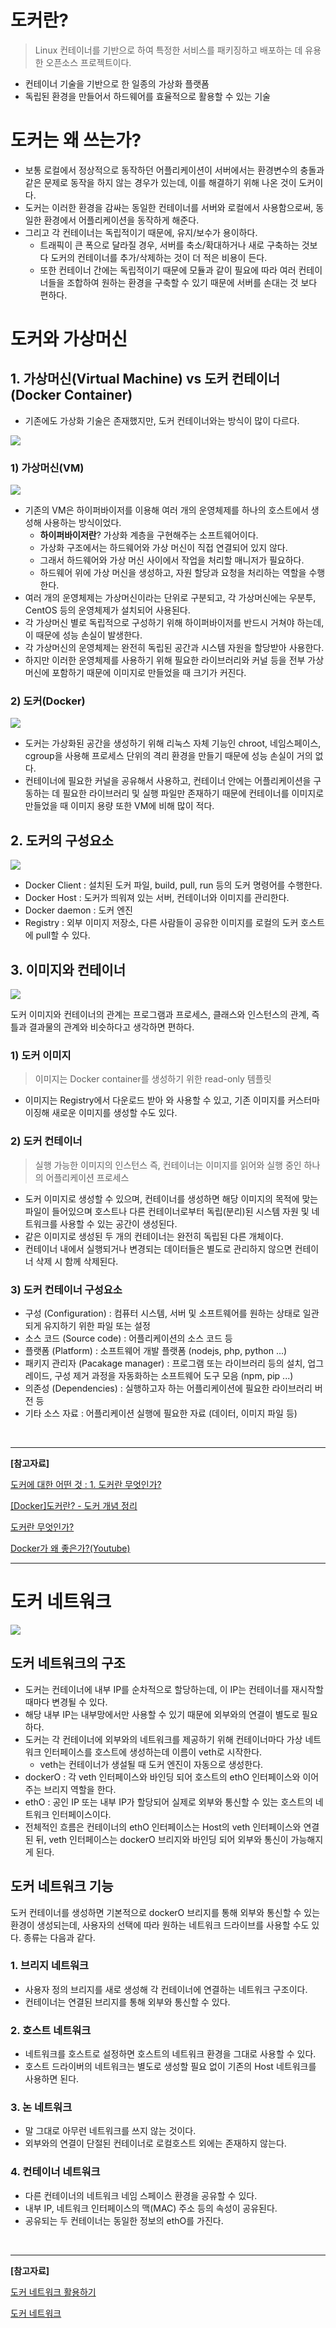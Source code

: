 # 도커란?
> Linux 컨테이너를 기반으로 하여 특정한 서비스를 패키징하고 배포하는 데 유용한 오픈소스 프로젝트이다.

- 컨테이너 기술을 기반으로 한 일종의 가상화 플랫폼
- 독립된 환경을 만들어서 하드웨어를 효율적으로 활용할 수 있는 기술

# 도커는 왜 쓰는가?
- 보통 로컬에서 정상적으로 동작하던 어플리케이션이 서버에서는 환경변수의 충돌과 같은 문제로 동작을 하지 않는 경우가 있는데, 이를 해결하기 위해 나온 것이 도커이다.
- 도커는 이러한 환경을 감싸는 동일한 컨테이너를 서버와 로컬에서 사용함으로써, 동일한 환경에서 어플리케이션을 동작하게 해준다.
- 그리고 각 컨테이너는 독립적이기 때문에, 유지/보수가 용이하다.
  - 트래픽이 큰 폭으로 달라질 경우, 서버를 축소/확대하거나 새로 구축하는 것보다 도커의 컨테이너를 추가/삭제하는 것이 더 적은 비용이 든다.
  - 또한 컨테이너 간에는 독립적이기 때문에 모듈과 같이 필요에 따라 여러 컨테이너들을 조합하여 원하는 환경을 구축할 수 있기 때문에 서버를 손대는 것 보다 편하다.

# 도커와 가상머신

## 1. 가상머신(Virtual Machine) vs 도커 컨테이너(Docker Container)
- 기존에도 가상화 기술은 존재했지만, 도커 컨테이너와는 방식이 많이 다르다.
<img src="https://velog.velcdn.com/images/choon0414/post/5ea32c9c-9c94-41dc-976c-8bc143ec412d/image.png">

### 1) 가상머신(VM)
<img src = "https://velog.velcdn.com/images/choon0414/post/669801a4-2ba8-4ece-9d53-5ea082dea438/image.png">

- 기존의 VM은 하이퍼바이저를 이용해 여러 개의 운영체제를 하나의 호스트에서 생성해 사용하는 방식이었다.
  - __하이퍼바이저란__? 가상화 계층을 구현해주는 소프트웨어이다.
  - 가상화 구조에서는 하드웨어와 가상 머신이 직접 연결되어 있지 않다.
  - 그래서 하드웨어와 가상 머신 사이에서 작업을 처리할 매니저가 필요하다.
  - 하드웨어 위에 가상 머신을 생성하고, 자원 할당과 요청을 처리하는 역할을 수행한다.
- 여러 개의 운영체제는 가상머신이라는 단위로 구분되고, 각 가상머신에는 우분투, CentOS 등의 운영체제가 설치되어 사용된다.
- 각 가상머신 별로 독립적으로 구성하기 위해 하이퍼바이저를 반드시 거쳐야 하는데, 이 때문에 성능 손실이 발생한다.
- 각 가상머신의 운영체제는 완전히 독립된 공간과 시스템 자원을 할당받아 사용한다.
- 하지만 이러한 운영체제를 사용하기 위해 필요한 라이브러리와 커널 등을 전부 가상머신에 포함하기 때문에 이미지로 만들었을 때 크기가 커진다.

### 2) 도커(Docker)
<img src = "https://velog.velcdn.com/images/choon0414/post/d37d98d5-fe2c-4b53-ae7d-a5de08c8b4c7/image.png">

- 도커는 가상화된 공간을 생성하기 위해 리눅스 자체 기능인 chroot, 네임스페이스, cgroup을 사용해 프로세스 단위의 격리 환경을 만들기 때문에 성능 손실이 거의 없다.
- 컨테이너에 필요한 커널을 공유해서 사용하고, 컨테이너 안에는 어플리케이션을 구동하는 데 필요한 라이브러리 및 실행 파일만 존재하기 때문에 컨테이너를 이미지로 만들었을 때 이미지 용량 또한 VM에 비해 많이 적다.

## 2. 도커의 구성요소
<img src = "https://velog.velcdn.com/images/choon0414/post/e2a475eb-7138-4958-ab49-1271f2dae6df/image.png">

- Docker Client : 설치된 도커 파일, build, pull, run 등의 도커 명령어를 수행한다.
- Docker Host : 도커가 띄워져 있는 서버, 컨테이너와 이미지를 관리한다.
- Docker daemon : 도커 엔진
- Registry : 외부 이미지 저장소, 다른 사람들이 공유한 이미지를 로컬의 도커 호스트에 pull할 수 있다.

## 3. 이미지와 컨테이너
<img src = "https://velog.velcdn.com/images/choon0414/post/6e5f6994-e166-4c5e-bd52-574650d89f3e/image.png">

도커 이미지와 컨테이너의 관계는 프로그램과 프로세스, 클래스와 인스턴스의 관계, 즉 틀과 결과물의 관계와 비슷하다고 생각하면 편하다.

### 1) 도커 이미지
>   이미지는 Docker container를 생성하기 위한 read-only 템플릿

- 이미지는 Registry에서 다운로드 받아 와 사용할 수 있고, 기존 이미지를 커스터마이징해 새로운 이미지를 생성할 수도 있다.

### 2) 도커 컨테이너
> 실행 가능한 이미지의 인스턴스 즉, 컨테이너는 이미지를 읽어와 실행 중인 하나의 어플리케이션 프로세스

- 도커 이미지로 생성할 수 있으며, 컨테이너를 생성하면 해당 이미지의 목적에 맞는 파일이 들어있으며 호스트나 다른 컨테이너로부터 독립(분리)된 시스템 자원 및 네트워크를 사용할 수 있는 공간이 생성된다.
- 같은 이미지로 생성된 두 개의 컨테이너는 완전히 독립된 다른 개체이다.
- 컨테이너 내에서 실행되거나 변경되는 데이터들은 별도로 관리하지 않으면 컨테이너 삭제 시 함께 삭제된다.
### 3) 도커 컨테이너 구성요소
  - 구성 (Configuration) : 컴퓨터 시스템, 서버 및 소프트웨어를 원하는 상태로 일관되게 유지하기 위한 파일 또는 설정
  - 소스 코드 (Source code) : 어플리케이션의 소스 코드 등
  - 플랫폼 (Platform) : 소프트웨어 개발 플랫폼 (nodejs, php, python ...)
  - 패키지 관리자 (Pacakage manager) : 프로그램 또는 라이브러리 등의 설치, 업그레이드, 구성 제거 과정을 자동화하는 소프트웨어 도구 모음 (npm, pip ...)
  - 의존성 (Dependencies) : 실행하고자 하는 어플리케이션에 필요한 라이브러리 버전 등
  - 기타 소스 자료 : 어플리케이션 실행에 필요한 자료 (데이터, 이미지 파일 등)

<br>

---

__[참고자료]__

[도커에 대한 어떤 것 : 1. 도커란 무엇인가?](https://seosh817.tistory.com/345#Virtual%20Machine(%EA%B0%80%EC%83%81%EB%A8%B8%EC%8B%A0)%20vs%20Docker%20Container(%EB%8F%84%EC%BB%A4%20%EC%BB%A8%ED%85%8C%EC%9D%B4%EB%84%88)-1)

[[Docker]도커란? - 도커 개념 정리](https://chonchony.tistory.com/entry/Docker-%EB%8F%84%EC%BB%A4%EB%9E%80-%EB%AC%B4%EC%97%87%EC%9D%B8%EA%B0%80)

[도커란 무엇인가?](https://velog.io/@markany/%EB%8F%84%EC%BB%A4%EC%97%90-%EB%8C%80%ED%95%9C-%EC%96%B4%EB%96%A4-%EA%B2%83-1.-%EB%8F%84%EC%BB%A4%EB%9E%80-%EB%AC%B4%EC%97%87%EC%9D%B8%EA%B0%80)

[Docker가 왜 좋은가?(Youtube)](https://www.youtube.com/watch?v=chnCcGCTyBg)

---

# 도커 네트워크
![](https://velog.velcdn.com/images/choon0414/post/01cbaebb-98f0-45b9-aa73-693f3915e61e/image.png)

## 도커 네트워크의 구조
- 도커는 컨테이너에 내부 IP를 순차적으로 할당하는데, 이 IP는 컨테이너를 재시작할 때마다 변경될 수 있다.
- 해당 내부 IP는 내부망에서만 사용할 수 있기 때문에 외부와의 연결이 별도로 필요하다.
- 도커는 각 컨테이너에 외부와의 네트워크를 제공하기 위해 컨테이너마다 가상 네트워크 인터페이스를 호스트에 생성하는데 이름이 veth로 시작한다.
  - veth는 컨테이너가 생설될 때 도커 엔진이 자동으로 생성한다.
- dockerO : 각 veth 인터페이스와 바인딩 되어 호스트의 ethO 인터페이스와 이어주는 브리지 역할을 한다.
- ethO : 공인 IP 또는 내부 IP가 할당되어 실제로 외부와 통신할 수 있는 호스트의 네트워크 인터페이스이다.
- 전체적인 흐름은 컨테이너의 ethO 인터페이스는 Host의 veth 인터페이스와 연결된 뒤, veth 인터페이스는 dockerO 브리지와 바인딩 되어 외부와 통신이 가능해지게 된다.

## 도커 네트워크 기능
도커 컨테이너를 생성하면 기본적으로 dockerO 브리지를 통해 외부와 통신할 수 있는 환경이 생성되는데, 사용자의 선택에 따라 원하는 네트워크 드라이브를 사용할 수도 있다. 종류는 다음과 같다.

### 1. 브리지 네트워크
- 사용자 정의 브리지를 새로 생성해 각 컨테이너에 연결하는 네트워크 구조이다.
- 컨테이너는 연결된 브리지를 통해 외부와 통신할 수 있다.

### 2. 호스트 네트워크
- 네트워크를 호스트로 설정하면 호스트의 네트워크 환경을 그대로 사용할 수 있다.
- 호스트 드라이버의 네트워크는 별도로 생성할 필요 없이 기존의 Host 네트워크를 사용하면 된다.

### 3. 논 네트워크
- 말 그대로 아무런 네트워크를 쓰지 않는 것이다.
- 외부와의 연결이 단절된 컨테이너로 로컬호스트 외에는 존재하지 않는다.

### 4. 컨테이너 네트워크
- 다른 컨테이너의 네트워크 네임 스페이스 환경을 공유할 수 있다.
- 내부 IP, 네트워크 인터페이스의 맥(MAC) 주소 등의 속성이 공유된다.
- 공유되는 두 컨테이너는 동일한 정보의 ethO를 가진다.
<br>

---

__[참고자료]__

[도커 네트워크 활용하기](https://devbksheen.tistory.com/entry/%EB%8F%84%EC%BB%A4-%EB%84%A4%ED%8A%B8%EC%9B%8C%ED%81%ACdocker-network-%ED%99%9C%EC%9A%A9%ED%95%98%EA%B8%B0)

[도커 네트워크](https://m.blog.naver.com/fbfbf1/223295798174)
